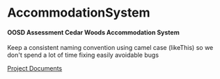 # AccommodationSystem

#### OOSD Assessment Cedar Woods Accommodation System

Keep a consistent naming convention using camel case (likeThis) so we don't spend a lot of time fixing easily avoidable bugs

[Project Documents](docs)

